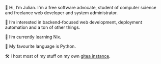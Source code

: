 👋 Hi, I’m Julian. I'm a free software advocate, student of computer science and freelance web developer and system administrator.

👀 I’m interested in backend-focused web development, deployment automation and a ton of other things.

🌱 I’m currently learning Nix.

🔖 My favourite language is Python.

🛠️ I host most of my stuff on my own [gitea instance](https://git.skyforest.net/jlobbes).

